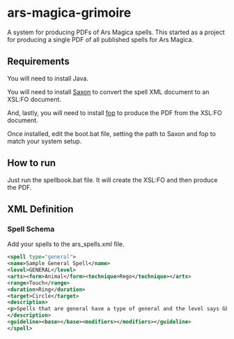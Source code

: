 # ars-magica-grimoire

A system for producing PDFs of Ars Magica spells. This started as a project for producing a single PDF of all published spells for Ars Magica.

## Requirements

You will need to install Java.

You will need to install [Saxon](http://saxon.sourceforge.net/) to convert the spell XML document to an XSL:FO document.

And, lastly, you will need to install [fop](https://xmlgraphics.apache.org/fop/) to produce the PDF from the XSL:FO document.

Once installed, edit the boot.bat file, setting the path to Saxon and fop to match your system setup.

## How to run

Just run the spellbook.bat file. It will create the XSL:FO and then produce the PDF.

## XML Definition

### Spell Schema

Add your spells to the ars_spells.xml file.

```xml
<spell type="general">
<name>Sample General Spell</name>
<level>GENERAL</level>
<arts><form>Animal</form><technique>Rego</technique></arts>
<range>Touch</range>
<duration>Ring</duration>
<target>Circle</target>
<description>
<p>Spells that are general have a type of general and the level says GENERAL.</p>
</description>
<guideline><base></base><modifiers></modifiers></guideline>
</spell>
```
  